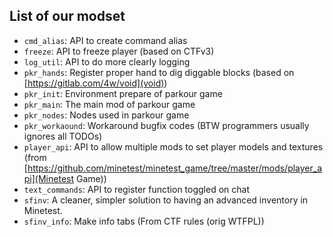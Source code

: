 ## List of our modset
* `cmd_alias`: API to create command alias
* `freeze`: API to freeze player (based on CTFv3)
* `log_util`: API to do more clearly logging
* `pkr_hands`: Register proper hand to dig diggable blocks (based on [https://gitlab.com/4w/void](void))
* `pkr_init`: Environment prepare of parkour game
* `pkr_main`: The main mod of parkour game
* `pkr_nodes`: Nodes used in parkour game
* `pkr_workaound`: Workaround bugfix codes (BTW programmers usually ignores all TODOs)
* `player_api`: API to allow multiple mods to set player models and textures (from [https://github.com/minetest/minetest_game/tree/master/mods/player_api](Minetest Game))
* `text_commands`: API to register function toggled on chat
* `sfinv`: A cleaner, simpler solution to having an advanced inventory in Minetest.
* `sfinv_info`: Make info tabs (From CTF rules (orig WTFPL))

